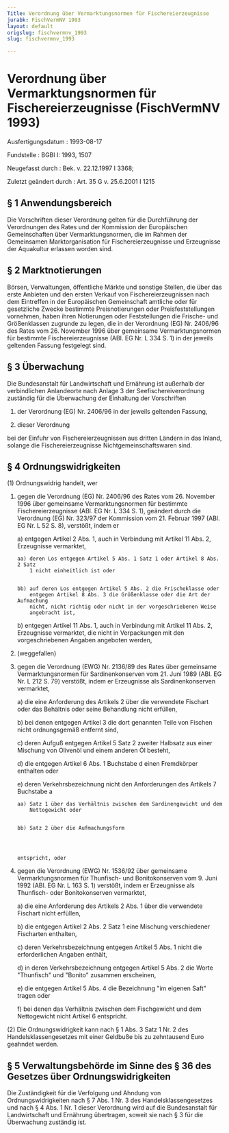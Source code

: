 ```yaml
---
Title: Verordnung über Vermarktungsnormen für Fischereierzeugnisse
jurabk: FischVermNV 1993
layout: default
origslug: fischvermnv_1993
slug: fischvermnv_1993

---
```


# Verordnung über Vermarktungsnormen für Fischereierzeugnisse (FischVermNV 1993)

Ausfertigungsdatum
:   1993-08-17

Fundstelle
:   BGBl I: 1993, 1507

Neugefasst durch
:   Bek. v. 22.12.1997 I 3368;

Zuletzt geändert durch
:   Art. 35 G v. 25.6.2001 I 1215


## § 1 Anwendungsbereich

Die Vorschriften dieser Verordnung gelten für die Durchführung der
Verordnungen des Rates und der Kommission der Europäischen
Gemeinschaften über Vermarktungsnormen, die im Rahmen der Gemeinsamen
Marktorganisation für Fischereierzeugnisse und Erzeugnisse der
Aquakultur erlassen worden sind.


## § 2 Marktnotierungen

Börsen, Verwaltungen, öffentliche Märkte und sonstige Stellen, die
über das erste Anbieten und den ersten Verkauf von
Fischereierzeugnissen nach dem Eintreffen in der Europäischen
Gemeinschaft amtliche oder für gesetzliche Zwecke bestimmte
Preisnotierungen oder Preisfeststellungen vornehmen, haben ihren
Notierungen oder Feststellungen die Frische- und Größenklassen
zugrunde zu legen, die in der Verordnung (EG) Nr. 2406/96 des Rates
vom 26. November 1996 über gemeinsame Vermarktungsnormen für bestimmte
Fischereierzeugnisse (ABl. EG Nr. L 334 S. 1) in der jeweils geltenden
Fassung festgelegt sind.


## § 3 Überwachung

Die Bundesanstalt für Landwirtschaft und Ernährung ist außerhalb der
verbindlichen Anlandeorte nach Anlage 3 der Seefischereiverordnung
zuständig für die Überwachung der Einhaltung der Vorschriften

1.  der Verordnung (EG) Nr. 2406/96 in der jeweils geltenden Fassung,


2.  dieser Verordnung



bei der Einfuhr von Fischereierzeugnissen aus dritten Ländern in das
Inland, solange die Fischereierzeugnisse Nichtgemeinschaftswaren sind.


## § 4 Ordnungswidrigkeiten

(1) Ordnungswidrig handelt, wer

1.  gegen die Verordnung (EG) Nr. 2406/96 des Rates vom 26. November 1996
    über gemeinsame Vermarktungsnormen für bestimmte Fischereierzeugnisse
    (ABl. EG Nr. L 334 S. 1), geändert durch die Verordnung (EG) Nr.
    323/97 der Kommission vom 21. Februar 1997 (ABl. EG Nr. L 52 S. 8),
    verstößt, indem er

    a)  entgegen Artikel 2 Abs. 1, auch in Verbindung mit Artikel 11 Abs. 2,
        Erzeugnisse vermarktet,

        aa) deren Los entgegen Artikel 5 Abs. 1 Satz 1 oder Artikel 8 Abs. 2 Satz
            1 nicht einheitlich ist oder


        bb) auf deren Los entgegen Artikel 5 Abs. 2 die Frischeklasse oder
            entgegen Artikel 8 Abs. 3 die Größenklasse oder die Art der Aufmachung
            nicht, nicht richtig oder nicht in der vorgeschriebenen Weise
            angebracht ist,





    b)  entgegen Artikel 11 Abs. 1, auch in Verbindung mit Artikel 11 Abs. 2,
        Erzeugnisse vermarktet, die nicht in Verpackungen mit den
        vorgeschriebenen Angaben angeboten werden,





2.  (weggefallen)


3.  gegen die Verordnung (EWG) Nr. 2136/89 des Rates über gemeinsame
    Vermarktungsnormen für Sardinenkonserven vom 21. Juni 1989 (ABl. EG
    Nr. L 212 S. 79) verstößt, indem er Erzeugnisse als Sardinenkonserven
    vermarktet,

    a)  die eine Anforderung des Artikels 2 über die verwendete Fischart oder
        das Behältnis oder seine Behandlung nicht erfüllen,


    b)  bei denen entgegen Artikel 3 die dort genannten Teile von Fischen
        nicht ordnungsgemäß entfernt sind,


    c)  deren Aufguß entgegen Artikel 5 Satz 2 zweiter Halbsatz aus einer
        Mischung von Olivenöl und einem anderen Öl besteht,


    d)  die entgegen Artikel 6 Abs. 1 Buchstabe d einen Fremdkörper enthalten
        oder


    e)  deren Verkehrsbezeichnung nicht den Anforderungen des Artikels 7
        Buchstabe a

        aa) Satz 1 über das Verhältnis zwischen dem Sardinengewicht und dem
            Nettogewicht oder


        bb) Satz 2 über die Aufmachungsform




        entspricht, oder





4.  gegen die Verordnung (EWG) Nr. 1536/92 über gemeinsame
    Vermarktungsnormen für Thunfisch- und Bonitokonserven vom 9. Juni 1992
    (ABl. EG Nr. L 163 S. 1) verstößt, indem er Erzeugnisse als Thunfisch-
    oder Bonitokonserven vermarktet,

    a)  die eine Anforderung des Artikels 2 Abs. 1 über die verwendete
        Fischart nicht erfüllen,


    b)  die entgegen Artikel 2 Abs. 2 Satz 1 eine Mischung verschiedener
        Fischarten enthalten,


    c)  deren Verkehrsbezeichnung entgegen Artikel 5 Abs. 1 nicht die
        erforderlichen Angaben enthält,


    d)  in deren Verkehrsbezeichnung entgegen Artikel 5 Abs. 2 die Worte
        "Thunfisch" und "Bonito" zusammen erscheinen,


    e)  die entgegen Artikel 5 Abs. 4 die Bezeichnung "im eigenen Saft" tragen
        oder


    f)  bei denen das Verhältnis zwischen dem Fischgewicht und dem
        Nettogewicht nicht Artikel 6 entspricht.







(2) Die Ordnungswidrigkeit kann nach § 1 Abs. 3 Satz 1 Nr. 2 des
Handelsklassengesetzes mit einer Geldbuße bis zu zehntausend Euro
geahndet werden.


## § 5 Verwaltungsbehörde im Sinne des § 36 des Gesetzes über Ordnungswidrigkeiten

Die Zuständigkeit für die Verfolgung und Ahndung von
Ordnungswidrigkeiten nach § 7 Abs. 1 Nr. 3 des Handelsklassengesetzes
und nach § 4 Abs. 1 Nr. 1 dieser Verordnung wird auf die Bundesanstalt
für Landwirtschaft und Ernährung übertragen, soweit sie nach § 3 für
die Überwachung zuständig ist.

